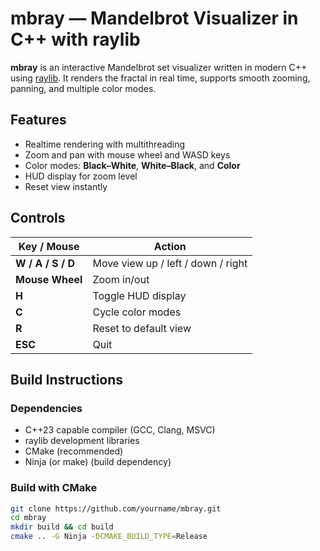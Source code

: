 # mbray — Mandelbrot Visualizer in C++ with raylib

**mbray** is an interactive Mandelbrot set visualizer written in modern C++ using [raylib](https://www.raylib.com/).
It renders the fractal in real time, supports smooth zooming, panning, and multiple color modes.

## Features

- Realtime rendering with multithreading
- Zoom and pan with mouse wheel and WASD keys
- Color modes: **Black–White**, **White–Black**, and **Color**
- HUD display for zoom level
- Reset view instantly

## Controls

| Key / Mouse       | Action                                  |
|-------------------|-----------------------------------------|
| **W / A / S / D** | Move view up / left / down / right       |
| **Mouse Wheel**   | Zoom in/out                              |
| **H**             | Toggle HUD display                      |
| **C**             | Cycle color modes                       |
| **R**             | Reset to default view                   |
| **ESC**           | Quit                                     |

## Build Instructions

### Dependencies

- C++23 capable compiler (GCC, Clang, MSVC)
- raylib development libraries
- CMake (recommended)
- Ninja (or make) (build dependency)

### Build with CMake

```bash
git clone https://github.com/yourname/mbray.git
cd mbray
mkdir build && cd build
cmake .. -G Ninja -DCMAKE_BUILD_TYPE=Release
```
